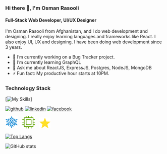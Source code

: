 ### Hi there 👋, I'm Osman Rasooli
#### Full-Stack Web Developer, UI/UX Designer
I'm Osman Rasooli from Afghanistan, and I do web development and designing. I really enjoy learning languages and frameworks like React.  I also enjoy UI, UX and designing. I have been doing web development since 3 years.

- 🔭 I’m currently working on a Bug Tracker project. 
- 🌱 I’m currently learning GraphQL 
- 💬 Ask me about ReactJS, ExpressJS, Postgres, NodeJS,  MongoDB 
- ⚡ Fun fact: My productive hour starts at 10PM. 


### Technology Stack
[![My Skills](https://skills.thijs.gg/icons?i=html,css,ts,js,jquery,react,nodejs,mongodb,expressjs,nextjs,php,postgres,docker)]


[<img src='https://cdn.jsdelivr.net/npm/simple-icons@3.0.1/icons/github.svg' alt='github' height='40'>](https://github.com/OsmanRasooli)  [<img src='https://cdn.jsdelivr.net/npm/simple-icons@3.0.1/icons/linkedin.svg' alt='linkedin' height='40'>](https://www.linkedin.com/in/OsmanRasooli/)  [<img src='https://cdn.jsdelivr.net/npm/simple-icons@3.0.1/icons/facebook.svg' alt='facebook' height='40'>](https://www.facebook.com/OsmanRasooli)  

<a href='https://archiveprogram.github.com/'><img src='https://raw.githubusercontent.com/acervenky/animated-github-badges/master/assets/acbadge.gif' width='40' height='40'></a> <a href='https://docs.github.com/en/developers'><img src='https://raw.githubusercontent.com/acervenky/animated-github-badges/master/assets/devbadge.gif' width='40' height='40'></a> <a href='https://stars.github.com/'><img src='https://raw.githubusercontent.com/acervenky/animated-github-badges/master/assets/starbadge.gif' width='35' height='35'></a> 

[![Top Langs](https://github-readme-stats.vercel.app/api/top-langs/?username=OsmanRasooli)](https://github.com/anuraghazra/github-readme-stats)

![GitHub stats](https://github-readme-stats.vercel.app/api?username=OsmanRasooli&show_icons=true)  

